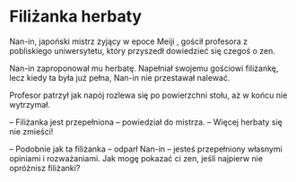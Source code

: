 # Filiżanka herbaty

Nan-in, japoński mistrz żyjący w epoce Meiji , gościł profesora z pobliskiego uniwersytetu, który przyszedł dowiedzieć się czegoś o zen.

Nan-in zaproponował mu herbatę. Napełniał swojemu gościowi filiżankę, lecz kiedy ta była już pełna, Nan-in nie przestawał nalewać.

Profesor patrzył jak napój rozlewa się po powierzchni stołu, aż w końcu nie wytrzymał.

– Filiżanka jest przepełniona – powiedział do mistrza. – Więcej herbaty się nie zmieści!

– Podobnie jak ta filiżanka – odparł Nan-in – jesteś przepełniony własnymi opiniami i rozważaniami. Jak mogę pokazać ci zen, jeśli najpierw nie opróżnisz filiżanki?


